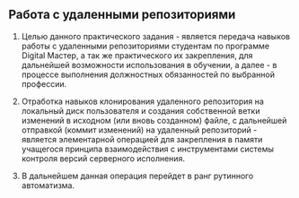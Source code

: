 ## Работа с удаленными репозиториями

1. Целью данного практического задания - является передача навыков работы с удаленными репозиториями студентам по программе Digital Мастер, а так же практического их закрепления, для дальнейшей возможности использования в обучении, а далее - в процессе выполнения должностных обязанностей по выбранной профессии.

2. Отработка навыков клонирования удаленного репозитория на локальный диск пользователя и создания собственной ветки изменений в исходном (или вновь созданном) файле, с дальнейшей отправкой (коммит изменений) на удаленный репозиторий - является элементарной операцией для закрепления в памяти учащегося принципа взаимодействия с инструментами системы контроля версий серверного исполнения.

3. В дальнейшем данная операция перейдет в ранг рутинного автоматизма.